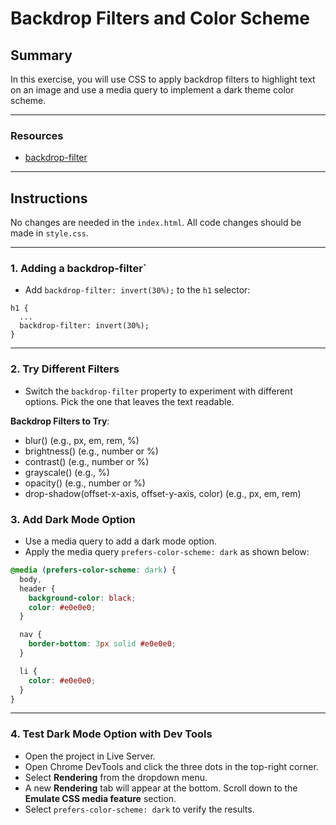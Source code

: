 # **Backdrop Filters and Color Scheme**

## **Summary**

In this exercise, you will use CSS to apply backdrop filters to highlight text on an image and use a media query to implement a dark theme color scheme.

---

### **Resources**

- [backdrop-filter](https://developer.mozilla.org/en-US/docs/Web/CSS/backdrop-filter)

---

## **Instructions**

No changes are needed in the `index.html`. All code changes should be made in `style.css`.

---

### **1. Adding a backdrop-filter`**

- Add `backdrop-filter: invert(30%);` to the `h1` selector:

```
h1 {
  ...
  backdrop-filter: invert(30%);
}
```

---

### **2. Try Different Filters**

- Switch the `backdrop-filter` property to experiment with different options. Pick the one that leaves the text readable.

**Backdrop Filters to Try**:

- blur() (e.g., px, em, rem, %)
- brightness() (e.g., number or %)
- contrast() (e.g., number or %)
- grayscale() (e.g., %)
- opacity() (e.g., number or %)
- drop-shadow(offset-x-axis, offset-y-axis, color) (e.g., px, em, rem)

### **3. Add Dark Mode Option**

- Use a media query to add a dark mode option.
- Apply the media query `prefers-color-scheme: dark` as shown below:

```css
@media (prefers-color-scheme: dark) {
  body,
  header {
    background-color: black;
    color: #e0e0e0;
  }

  nav {
    border-bottom: 3px solid #e0e0e0;
  }

  li {
    color: #e0e0e0;
  }
}
```

---

### **4. Test Dark Mode Option with Dev Tools**

- Open the project in Live Server.
- Open Chrome DevTools and click the three dots in the top-right corner.
- Select **Rendering** from the dropdown menu.
- A new **Rendering** tab will appear at the bottom. Scroll down to the **Emulate CSS media feature** section.
- Select `prefers-color-scheme: dark` to verify the results.

